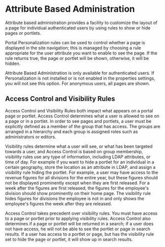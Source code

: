 # Attribute Based Administration

Attribute based administration provides a facility to customize the layout of a page for individual authenticated users by using rules to show or hide pages or portlets.

Portal Personalization rules can be used to control whether a page is displayed in the site navigation; this is managed by choosing a rule appropriate for the user attribute you want to enable to see the page. If the rule returns true, the page or portlet will be shown, otherwise, it will be hidden.

Attribute Based Administration is only available for authenticated users. If Personalization is not installed or is not enabled in the properties settings, you will not see this option. For anonymous users, all pages are shown.

## Access Control and Visibility Rules

Access Control and Visibility Rules both impact what appears on a portal page or portlet. Access Control determines what a user is allowed to see on a page or in a portlet. In order to see pages and portlets, a user must be explicitly defined as a member of the group that has access. The groups are arranged in a hierarchy and each group is assigned roles such as administrators or editors.

Visibility rules determine what a user will see, or what has been targeted towards a user, and Access Control is based on group membership, visibility rules use any type of information, including LDAP attributes, or time of day. For example if you want to hide a portlet for an individual in a certain geography, store the location as an attribute in LDAP, and assign a visibility rule hiding the portlet. For example, a user may have access to the revenue figures for all divisions for the entire year, but these figures should not be displayed prominently except when they are first released. For a week after the figures are first released, the figures for the employee's division should show prominently on their home page. The visibility rule hides figures for divisions the employee is not in and only shows the employee's figures the week after they are released.

Access Control takes precedent over visibility rules. You must have access to a page or portlet prior to applying visibility rules. Access Control also determines if a page or portlet will be returned in a search; if a user does not have access, he will not be able to see the portlet or page in search results. If a user has access to a portlet or page, but has the visibility rule set to hide the page or portlet, it will show up in search results.



